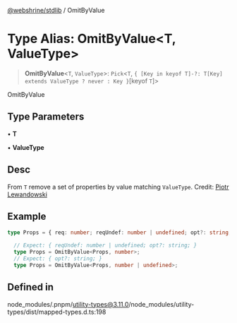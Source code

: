 [@webshrine/stdlib](../globals.md) / OmitByValue

# Type Alias: OmitByValue\<T, ValueType\>

> **OmitByValue**\<`T`, `ValueType`\>: `Pick`\<`T`, `{ [Key in keyof T]-?: T[Key] extends ValueType ? never : Key }`\[keyof `T`\]\>

OmitByValue

## Type Parameters

• **T**

• **ValueType**

## Desc

From `T` remove a set of properties by value matching `ValueType`.
Credit: [Piotr Lewandowski](https://medium.com/dailyjs/typescript-create-a-condition-based-subset-types-9d902cea5b8c)

## Example

```ts
type Props = { req: number; reqUndef: number | undefined; opt?: string; };

  // Expect: { reqUndef: number | undefined; opt?: string; }
  type Props = OmitByValue<Props, number>;
  // Expect: { opt?: string; }
  type Props = OmitByValue<Props, number | undefined>;
```

## Defined in

node\_modules/.pnpm/utility-types@3.11.0/node\_modules/utility-types/dist/mapped-types.d.ts:198

